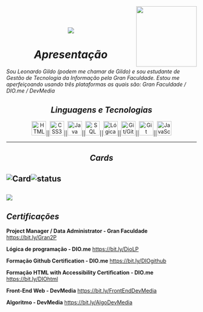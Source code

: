 <div>
<img align="right" src="https://visitor-badge.laobi.icu/badge?page_id=L-Gildo.L-Gildo&left_text=My%20Page%20Visitors" width="160px">
</div>
<br/>
<div>
<h1 align="center">
  <a href="https://git.io/typing-svg">
    <img src="https://readme-typing-svg.herokuapp.com/?lines=Hello,+There!+👋;This+is+Leonardo+Gildo...;Nice+to+meet+you!&center=true&size=30">
  </a>
</h1>
</div>

<h1 align="center"><i>Apresentação</i></h1>

_Sou Leonardo Gildo (podem me chamar de Gildo) e sou estudante de Gestão de Tecnologia da Informação pela Gran Faculdade. Estou me aperfeiçoando usando três plataformas as quais são: Gran Faculdade /  DIO.me / DevMedia_

<h2 align="center"><i>Linguagens e Tecnologias</i></h2>

<p align="center">
    <img src="https://cdn.jsdelivr.net/gh/devicons/devicon@latest/icons/html5/html5-original.svg" width="38px" title="HTML5">||<img src="https://cdn.jsdelivr.net/gh/devicons/devicon@latest/icons/css3/css3-original.svg" width="38px" title="CSS3">||<img src="https://cdn.jsdelivr.net/gh/devicons/devicon@latest/icons/java/java-original.svg" width="38px" title="Java">||<img src="https://cdn.jsdelivr.net/gh/devicons/devicon@latest/icons/azuresqldatabase/azuresqldatabase-original.svg" width="38px" title="SQL">||<img src="https://cdn.jsdelivr.net/gh/devicons/devicon@latest/icons/thealgorithms/thealgorithms-original.svg" width="38px" title="Lógica e Algoritmos">||<img src="https://cdn.jsdelivr.net/gh/devicons/devicon@latest/icons/github/github-original.svg" width="38px" title="Git/GitHub/GitBash">||<img src="https://cdn.jsdelivr.net/gh/devicons/devicon@latest/icons/git/git-original.svg" width="38px" title="Git">||<img src="https://cdn.jsdelivr.net/gh/devicons/devicon@latest/icons/javascript/javascript-original.svg" width="38px" title="JavaScript">
          
</p>

----
<h2 align="center"><i>Cards</i></h2>

![Card](https://github-readme-stats.vercel.app/api?username=L-Gildo&theme=merko&show_icons=true)![status](https://github-readme-stats.vercel.app/api/top-langs/?username=L-Gildo&hide=html&layout=compact&theme=merko)
-----
![](https://github-profile-trophy.vercel.app/?username=L-Gildo&theme=dracula&no-frame=false&no-bg=false&margin-w=4)
-----
## ___Certificações___ 

__Project Manager / Data Administrator - Gran Faculdade__
<a>https://bit.ly/Gran2P</a>

__Lógica de programação - DIO.me__
<a>https://bit.ly/DioLP</a>

__Formação Github Certification - DIO.me__ <a>https://bit.ly/DIOgithub</a>

__Formação HTML with Accessibility Certification - DIO.me__ <a>https://bit.ly/DIOhtml</a>

__Front-End Web - DevMedia__ <a>https://bit.ly/FrontEndDevMedia</a>

__Algoritmo - DevMedia__ <a>https://bit.ly/AlgoDevMedia</a>
